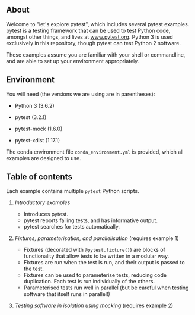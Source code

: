 About
---

Welcome to "let's explore pytest", which includes several pytest
examples. pytest is a testing framework that can be used to test Python code,
amongst other things, and lives at www.pytest.org. Python 3 is used exclusively
in this repository, though pytest can test Python 2 software.

These examples assume you are familiar with your shell or commandline, and are
able to set up your environment appropriately.

Environment
---

You will need (the versions we are using are in parentheses):

 - Python 3 (3.6.2)

 - pytest (3.2.1)

 - pytest-mock (1.6.0)

 - pytest-xdist (1.17.1)

The conda environment file `conda_environment.yml` is provided, which all
examples are designed to use.

Table of contents
---

Each example contains multiple `pytest` Python scripts.

 1. *Introductory examples*
    - Introduces pytest.
    - pytest reports failing tests, and has informative output.
    - pytest searches for tests automatically.

 2. *Fixtures, parameterisation, and parallelisation* (requires example 1)
    - Fixtures (decorated with `@pytest.fixture()`) are blocks of functionality
      that allow tests to be written in a modular way.
    - Fixtures are run when the test is run, and their output is passed to the
      test.
    - Fixtures can be used to parameterise tests, reducing code
      duplication. Each test is run individually of the others.
    - Parameterised tests run well in parallel (but be careful when testing
      software that itself runs in parallel!)

 3. *Testing software in isolation using mocking* (requires example 2)
